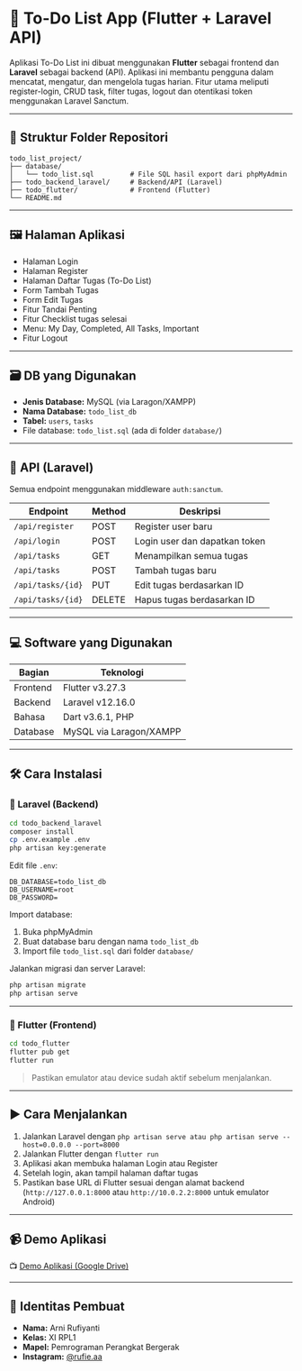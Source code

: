 # 📘 To-Do List App (Flutter + Laravel API)

Aplikasi To-Do List ini dibuat menggunakan **Flutter** sebagai frontend dan **Laravel** sebagai backend (API). Aplikasi ini membantu pengguna dalam mencatat, mengatur, dan mengelola tugas harian. Fitur utama meliputi register-login, CRUD task, filter tugas, logout dan otentikasi token menggunakan Laravel Sanctum.

---

## 📂 Struktur Folder Repositori

```
todo_list_project/
├── database/
│   └── todo_list.sql         # File SQL hasil export dari phpMyAdmin
├── todo_backend_laravel/     # Backend/API (Laravel)
├── todo_flutter/             # Frontend (Flutter)
└── README.md
```

---

## 🖼️ Halaman Aplikasi

- Halaman Login
- Halaman Register
- Halaman Daftar Tugas (To-Do List)
- Form Tambah Tugas
- Form Edit Tugas
- Fitur Tandai Penting
- Fitur Checklist tugas selesai
- Menu: My Day, Completed, All Tasks, Important
- Fitur Logout

---

## 🗃️ DB yang Digunakan

- **Jenis Database:** MySQL (via Laragon/XAMPP)
- **Nama Database:** `todo_list_db`
- **Tabel:** `users`, `tasks`
- File database: `todo_list.sql` (ada di folder `database/`)

---

## 🔌 API (Laravel)

Semua endpoint menggunakan middleware `auth:sanctum`.

| Endpoint           | Method | Deskripsi                         |
|--------------------|--------|------------------------------------|
| `/api/register`    | POST   | Register user baru                 |
| `/api/login`       | POST   | Login user dan dapatkan token      |
| `/api/tasks`       | GET    | Menampilkan semua tugas            |
| `/api/tasks`       | POST   | Tambah tugas baru                  |
| `/api/tasks/{id}`  | PUT    | Edit tugas berdasarkan ID          |
| `/api/tasks/{id}`  | DELETE | Hapus tugas berdasarkan ID         |

---

## 💻 Software yang Digunakan

| Bagian     | Teknologi               |
|------------|--------------------------|
| Frontend   | Flutter v3.27.3          |
| Backend    | Laravel v12.16.0         |
| Bahasa     | Dart v3.6.1, PHP         |
| Database   | MySQL via Laragon/XAMPP  |

---

## 🛠️ Cara Instalasi

### 🔹 Laravel (Backend)

```bash
cd todo_backend_laravel
composer install
cp .env.example .env
php artisan key:generate
```

Edit file `.env`:

```
DB_DATABASE=todo_list_db
DB_USERNAME=root
DB_PASSWORD=
```

Import database:

1. Buka phpMyAdmin  
2. Buat database baru dengan nama `todo_list_db`  
3. Import file `todo_list.sql` dari folder `database/`

Jalankan migrasi dan server Laravel:

```bash
php artisan migrate
php artisan serve
```

---

### 🔹 Flutter (Frontend)

```bash
cd todo_flutter
flutter pub get
flutter run
```

> Pastikan emulator atau device sudah aktif sebelum menjalankan.

---

## ▶️ Cara Menjalankan

1. Jalankan Laravel dengan `php artisan serve atau php artisan serve --host=0.0.0.0 --port=8000`  
2. Jalankan Flutter dengan `flutter run`  
3. Aplikasi akan membuka halaman Login atau Register  
4. Setelah login, akan tampil halaman daftar tugas  
5. Pastikan base URL di Flutter sesuai dengan alamat backend  
   (`http://127.0.0.1:8000` atau `http://10.0.2.2:8000` untuk emulator Android)

---

## 📹 Demo Aplikasi

📺 [Demo Aplikasi (Google Drive)](https://drive.google.com/file/d/1d9ApUbrSlqZuTWZTMZU7sj2-x4dBlKqQ/view?usp=drive_link)

---

## 👤 Identitas Pembuat

- **Nama:** Arni Rufiyanti  
- **Kelas:** XI RPL1  
- **Mapel:** Pemrograman Perangkat Bergerak  
- **Instagram:** [@rufie.aa](https://instagram.com/rufie.aa)
